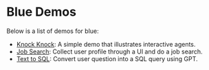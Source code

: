 # Blue Demos

Below is a list of demos for blue:
* [Knock Knock](knock_knock): A simple demo that illustrates interactive agents.
* [Job Search](job_search): Collect user profile through a UI and do a job search.
* [Text to SQL](text_to_sql): Convert user question into a SQL query using GPT.
